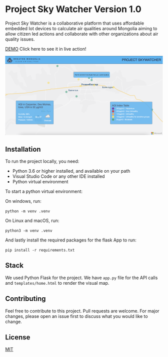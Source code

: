 # Project Sky Watcher Version 1.0 

Project Sky Watcher is a collaborative platform that uses affordable embedded Iot devices to calculate air qualities around Mongolia aiming to allow citizen led actions and collaborate with other organizations about air quality issues.

[DEMO](https://skywatcher.azurewebsites.net/)
Click here to see it in live action!

![project-sky-watcher](assets/project-skywatcher.png)

## Installation

To run the project locally, you need:
 - Python 3.6 or higher installed, and available on your path
 - Visual Studio Code or any other IDE installed
 - Python virtual environment
 
 To start a python virtual environment:
 
 On windows, run: 
 
 ```python -m venv .venv```
 
 On Linux and macOS, run: 
 
 ```python3 -m venv .venv```
 
 And lastly install the required packages for the flask App to run:
 
 ```pip install -r requirements.txt```
 
 ## Stack
 
 We used Python Flask for the project. We have ```app.py``` file for the API calls and ```templates/home.html``` to render the visual map.


## Contributing
Feel free to contribute to this project. Pull requests are welcome. For major changes, please open an issue first to discuss what you would like to change.

## License
[MIT](https://choosealicense.com/licenses/mit/)
